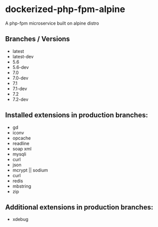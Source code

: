 # dockerized-php-fpm-alpine
A php-fpm microservice built on alpine distro

## Branches / Versions
 - latest
 - latest-dev
 - 5.6
 - 5.6-dev
 - 7.0
 - 7.0-dev
 - 7.1
 - 7.1-dev
 - 7.2
 - 7.2-dev

## Installed extensions in production branches:
- gd 
- iconv 
- opcache 
- readline 
- soap xml 
- mysqli 
- curl 
- json 
- mcrypt || sodium
- curl 
- redis 
- mbstring 
- zip

## Additional extensions in production branches:
- xdebug 
